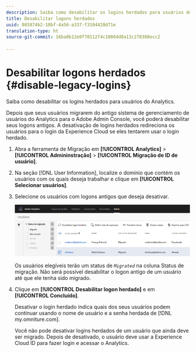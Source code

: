 ```yaml
---
description: Saiba como desabilitar os logins herdados para usuários do Analytics.
title: Desabilitar logons herdados
uuid: 085874b2-10bf-4a56-a337-f3104428d71e
translation-type: ht
source-git-commit: 16ba0b12e0f70112f4c10804d0a13c278388ecc2

---
```



# Desabilitar logons herdados {#disable-legacy-logins}

Saiba como desabilitar os logins herdados para usuários do Analytics.

Depois que seus usuários migrarem do antigo sistema de gerenciamento de usuários do Analytics para o Adobe Admin Console, você poderá desabilitar seus logons antigos. A desativação de logins herdados redireciona os usuários para o login da Experience Cloud se eles tentarem usar o login herdado.

1. Abra a ferramenta de Migração em **[!UICONTROL Analytics]** &gt; **[!UICONTROL Admininstração]** &gt; **[!UICONTROL Migração de ID de usuário]**.
1. Na seção [!DNL User Information], localize o domínio que contém os usuários com os quais deseja trabalhar e clique em **[!UICONTROL Selecionar usuários]**.
1. Selecione os usuários com logons antigos que deseja desativar.

   ![](assets/user-info.png)

   Os usuários elegíveis terão um status de *`Migrated`* na coluna Status de migração. Não será possível desabilitar o logon antigo de um usuário até que ele tenha sido migrado.
1. Clique em **[!UICONTROL Desabilitar logon herdado]** e em **[!UICONTROL Concluído]**.

   Desativar o login herdado indica quais dos seus usuários podem continuar usando o nome de usuário e a senha herdada de [!DNL my.omniture.com].

   Você não pode desativar logins herdados de um usuário que ainda deve ser migrado. Depois de desativado, o usuário deve usar a Experience Cloud ID para fazer login e acessar o Analytics.

